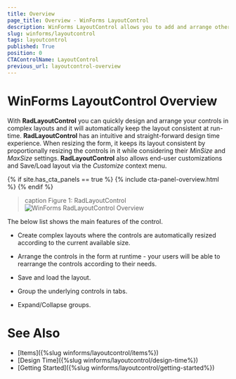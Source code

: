 ```yaml
---
title: Overview
page_title: Overview - WinForms LayoutControl
description: WinForms LayoutControl allows you to add and arrange other controls in complex layouts.
slug: winforms/layoutcontrol
tags: layoutcontrol
published: True
position: 0
CTAControlName: LayoutControl
previous_url: layoutcontrol-overview
---
```


# WinForms LayoutControl Overview

With __RadLayoutControl__ you can quickly design and arrange your controls in complex layouts and it will automatically keep the layout consistent at run-time. __RadLayoutControl__ has an intuitive and straight-forward design time experience. When resizing the form, it keeps its layout consistent by proportionally resizing the controls in it while considering their *MinSize* and *MaxSize* settings. __RadLayoutControl__ also allows end-user customizations and Save/Load layout via the *Customize* context menu.

{% if site.has_cta_panels == true %}
{% include cta-panel-overview.html %}
{% endif %}

>caption Figure 1: RadLayoutControl
![WinForms RadLayoutControl Overview](images/layoutcontrol-overview001.png)

The below list shows the main features of the control.

* Create complex layouts where the controls are automatically resized according to the current available size.

* Arrange the controls in the form at runtime - your users will be able to rearrange the controls according to their needs.

* Save and load the layout.

* Group the underlying controls in tabs.

* Expand/Collapse groups.
            
# See Also

* [Items]({%slug winforms/layoutcontrol/items%})
* [Design Time]({%slug winforms/layoutcontrol/design-time%})
* [Getting Started]({%slug winforms/layoutcontrol/getting-started%})         
